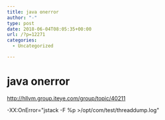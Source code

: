 ```yaml
---
title: java onerror
author: "-"
type: post
date: 2018-06-04T08:05:35+00:00
url: /?p=12271
categories:
  - Uncategorized

---
```

# java onerror
http://hllvm.group.iteye.com/group/topic/40211

-XX:OnError="jstack -F %p >/opt/com/test/threaddump.log"